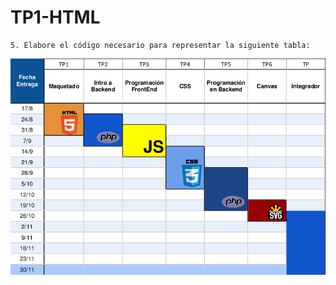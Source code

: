 # TP1-HTML  
~~~
5. Elabore el código necesario para representar la siguiente tabla:
~~~
  
![tabla](tabla.png "table")
